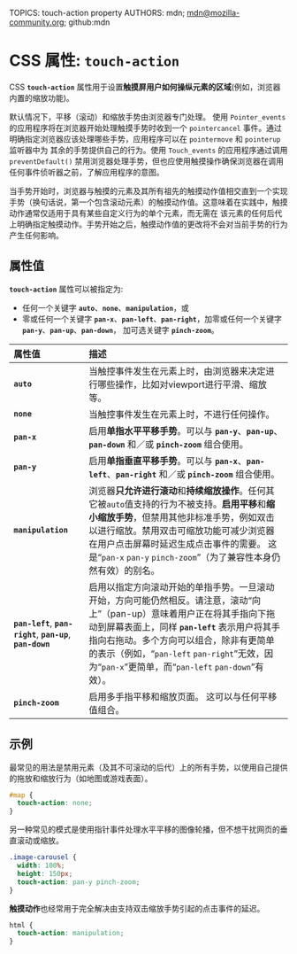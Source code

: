TOPICS: touch-action property
AUTHORS: mdn; mdn@mozilla-community.org; github:mdn

# CSS 属性: `touch-action`

CSS **`touch-action`** 属性用于设置**触摸屏用户如何操纵元素的区域**(例如，浏览器内置的缩放功能)。

默认情况下，平移（滚动）和缩放手势由浏览器专门处理。 使用 `Pointer_events` 的应用程序将在浏览器开始处理触摸手势时收到一个
`pointercancel` 事件。通过明确指定浏览器应该处理哪些手势，应用程序可以在 `pointermove` 和 `pointerup` 监听器中为
其余的手势提供自己的行为。使用 `Touch_events` 的应用程序通过调用 `preventDefault()` 禁用浏览器处理手势，但也应使用触摸操作确保浏览器在调用任何事件侦听器之前，了解应用程序的意图。

当手势开始时，浏览器与触摸的元素及其所有祖先的触摸动作值相交直到一个实现手势（换句话说，第一个包含滚动元素）的触摸动作值。这意味着在实践中，触摸动作通常仅适用于具有某些自定义行为的单个元素，而无需在
该元素的任何后代上明确指定触摸动作。手势开始之后，触摸动作值的更改将不会对当前手势的行为产生任何影响。

## 属性值

**`touch-action`** 属性可以被指定为:

- 任何一个关键字 **`auto`**、**`none`**、**`manipulation`**，或
- 零或任何一个关键字 **`pan-x`**、**`pan-left`**、**`pan-right`**，加零或任何一个关键字 **`pan-y`**、**`pan-up`**、**`pan-down`**，
加可选关键字 **`pinch-zoom`**。

| 属性值 | 描述 |
| :--- | :--- |
| **`auto`** | 当触控事件发生在元素上时，由浏览器来决定进行哪些操作，比如对viewport进行平滑、缩放等。|
| **`none`** | 当触控事件发生在元素上时，不进行任何操作。|
| **`pan-x`** | 启用**单指水平平移手势**。可以与 **`pan-y`**、**`pan-up`**、**`pan-down`** 和／或 **`pinch-zoom`** 组合使用。|
| **`pan-y`** | 启用**单指垂直平移手势**。可以与 **`pan-x`**、**`pan-left`**、**`pan-right`** 和／或 **`pinch-zoom`** 组合使用。|
| **`manipulation`** | 浏览器**只允许进行滚动**和**持续缩放操作**。任何其它被`auto`值支持的行为不被支持。**启用平移**和**缩小缩放手势**，但禁用其他非标准手势，例如双击以进行缩放。禁用双击可缩放功能可减少浏览器在用户点击屏幕时延迟生成点击事件的需要。 这是“`pan-x` `pan-y` `pinch-zoom`”（为了兼容性本身仍然有效）的别名。|
| **`pan-left`**, **`pan-right`**, **`pan-up`**, **`pan-down`** | 启用以指定方向滚动开始的单指手势。一旦滚动开始，方向可能仍然相反。请注意，滚动“向上”（pan-up）意味着用户正在将其手指向下拖动到屏幕表面上，同样 **`pan-left`** 表示用户将其手指向右拖动。多个方向可以组合，除非有更简单的表示（例如，“`pan-left` `pan-right`”无效，因为“`pan-x`”更简单，而“`pan-left` `pan-down`”有效）。|
| **`pinch-zoom`** | 启用多手指平移和缩放页面。 这可以与任何平移值组合。|

## 示例

最常见的用法是禁用元素（及其不可滚动的后代）上的所有手势，以使用自己提供的拖放和缩放行为（如地图或游戏表面）。

```css
#map {
  touch-action: none;
}
```

另一种常见的模式是使用指针事件处理水平平移的图像轮播，但不想干扰网页的垂直滚动或缩放。

```css
.image-carousel {
  width: 100%;
  height: 150px;
  touch-action: pan-y pinch-zoom;
}
```

**触摸动作**也经常用于完全解决由支持双击缩放手势引起的点击事件的延迟。

```css
html {
  touch-action: manipulation;
}
```
